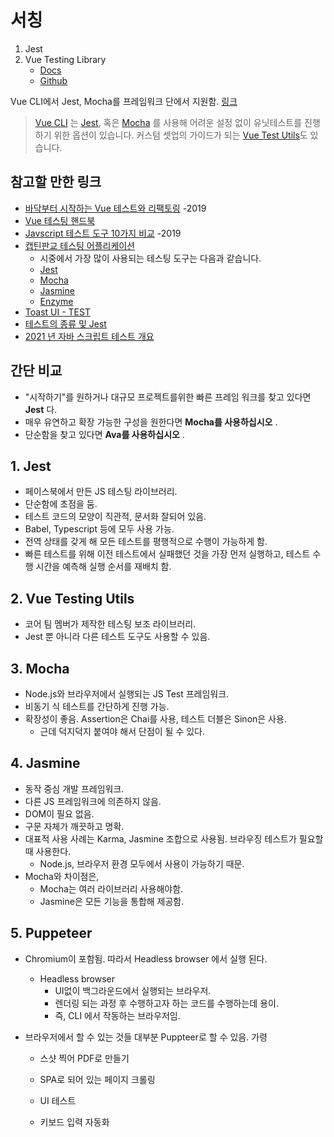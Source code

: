 # 서칭



1. Jest
2. Vue Testing Library
   - [Docs](https://testing-library.com/docs/vue-testing-library/intro/)
   - [Github](https://github.com/testing-library/vue-testing-library)

Vue CLI에서 Jest, Mocha를 프레임워크 단에서 지원함. [링크](https://kr.vuejs.org/v2/guide/unit-testing.html)

> [Vue CLI](https://cli.vuejs.org/) 는 [Jest](https://github.com/facebook/jest), 혹은 [Mocha](https://mochajs.org/) 를 사용해 어려운 설정 없이 유닛테스트를 진행하기 위한 옵션이 있습니다. 커스텀 셋업의 가이드가 되는 [Vue Test Utils](https://vue-test-utils.vuejs.org/)도 있습니다.



## 참고할 만한 링크

- [바닥부터 시작하는 Vue 테스트와 리팩토링](https://tech.kakao.com/2019/11/27/kakao-business-vue-component-test/) -2019
- [Vue 테스팅 핸드북](https://lmiller1990.github.io/vue-testing-handbook/ko/)
- [Javscript 테스트 도구 10가지 비교](https://www.itworld.co.kr/news/128974) -2019
- [캡틴판교 테스팅 어플리케이션](https://joshua1988.github.io/vue-camp/testing/overview.html#%EB%AC%B4%EC%97%87%EC%9D%84-%EC%96%B4%EB%96%BB%EA%B2%8C-%ED%85%8C%EC%8A%A4%ED%8A%B8-%ED%95%A0-%EA%B2%83%EC%9D%B8%EA%B0%80)
  - 시중에서 가장 많이 사용되는 테스팅 도구는 다음과 같습니다.
  - [Jest](https://jestjs.io/)
  - [Mocha](https://mochajs.org/)
  - [Jasmine](https://jasmine.github.io/)
  - [Enzyme](https://github.com/airbnb/enzyme)
- [Toast UI - TEST](https://ui.toast.com/fe-guide/ko_TEST)
- [테스트의 종류 및 Jest](https://velog.io/@sms8377/Testing-%ED%85%8C%EC%8A%A4%ED%8A%B8%EC%9D%98-%EC%A2%85%EB%A5%98-%EB%B0%8F-Jest)
- [2021 년 자바 스크립트 테스트 개요](https://medium.com/welldone-software/an-overview-of-javascript-testing-7ce7298b9870)



## 간단 비교

* "시작하기"를 원하거나 대규모 프로젝트를위한 빠른 프레임 워크를 찾고 있다면 **Jest** 다.
* 매우 유연하고 확장 가능한 구성을 원한다면 **Mocha를 사용하십시오** .
* 단순함을 찾고 있다면 **Ava를 사용하십시오** .



## 1. Jest

- 페이스북에서 만든 JS 테스팅 라이브러리.
- 단순함에 초점을 둠.
- 테스트 코드의 모양이 직관적, 문서화 잘되어 있음.
- Babel, Typescript 등에 모두 사용 가능.
- 전역 상태를 갖게 해 모든 테스트를 평행적으로 수행이 가능하게 함.
- 빠른 테스트를 위해 이전 테스트에서 실패했던 것을 가장 먼저 실행하고, 테스트 수행 시간을 예측해 실행 순서를 재배치 함.

## 2. Vue Testing Utils

- 코어 팀 멤버가 제작한 테스팅 보조 라이브러리.
- Jest 뿐 아니라 다른 테스트 도구도 사용할 수 있음.

## 3. Mocha

- Node.js와 브라우저에서 실행되는 JS Test 프레임워크.
- 비동기 식 테스트를 간단하게 진행 가능.
- 확장성이 좋음. Assertion은 Chai를 사용, 테스트 더블은 Sinon은 사용.
  - 근데 덕지덕지 붙여야 해서 단점이 될 수 있다.

## 4. Jasmine

- 동작 중심 개발 프레임워크.
- 다른 JS 프레임워크에 의존하지 않음.
- DOM이 필요 없음.
- 구문 자체가 깨끗하고 명확.
- 대표적 사용 사례는 Karma, Jasmine 조합으로 사용됨. 브라우징 테스트가 필요할 때 사용한다. 
  - Node.js, 브라우저 환경 모두에서 사용이 가능하기 때문.
- Mocha와 차이점은,
  - Mocha는 여러 라이브러리 사용해야함.
  - Jasmine은 모든 기능을 통합해 제공함.

## 5. Puppeteer

- Chromium이 포함됨. 따라서 Headless browser 에서 실행 된다.

  - Headless browser
    - UI없이 백그라운드에서 실행되는 브라우저.
    - 렌더링 되는 과정 후 수행하고자 하는 코드를 수행하는데 용이.
    - 즉, CLI 에서 작동하는 브라우저임.

- 브라우저에서 할 수 있는 것들 대부분 Puppteer로 할 수 있음. 가령 

  - 스샷 찍어 PDF로 만들기

  - SPA로 되어 있는 페이지 크롤링

  - UI 테스트

  - 키보드 입력 자동화

